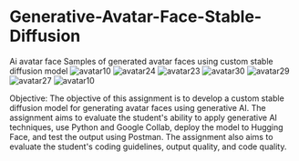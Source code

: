 # Generative-Avatar-Face-Stable-Diffusion
Ai avatar face 
Samples of generated avatar faces using custom stable diffusion model
![avatar10](https://user-images.githubusercontent.com/97524411/226085584-499343f6-bd9b-4ba9-8788-cbd729da9b2b.png)
![avatar24](https://user-images.githubusercontent.com/97524411/226178841-15585eef-28b4-4d7c-86e9-69aa7d978963.png)
![avatar23](https://user-images.githubusercontent.com/97524411/226178839-dd578a15-0adb-40b7-82fe-5ea7a2b9c577.png)
![avatar30](https://user-images.githubusercontent.com/97524411/226178849-ae5d35ea-dcc6-4df6-806d-06a3a7be78df.png)
![avatar29](https://user-images.githubusercontent.com/97524411/226178848-8ab05a51-e4e2-470a-aaa1-4ce22fdfaf1c.png)
![avatar27](https://user-images.githubusercontent.com/97524411/226178845-d8412e6f-b8e9-4eb4-9c13-3f7a13752c91.png)
![avatar10](https://user-images.githubusercontent.com/97524411/226178868-db0c7b1a-6d3f-43d4-8917-20a53f774bf1.png)



Objective:
The objective of this assignment is to develop a custom stable diffusion model for generating
avatar faces using generative AI. The assignment aims to evaluate the student's ability to apply
generative AI techniques, use Python and Google Collab, deploy the model to Hugging Face,
and test the output using Postman. The assignment also aims to evaluate the student's coding
guidelines, output quality, and code quality.
